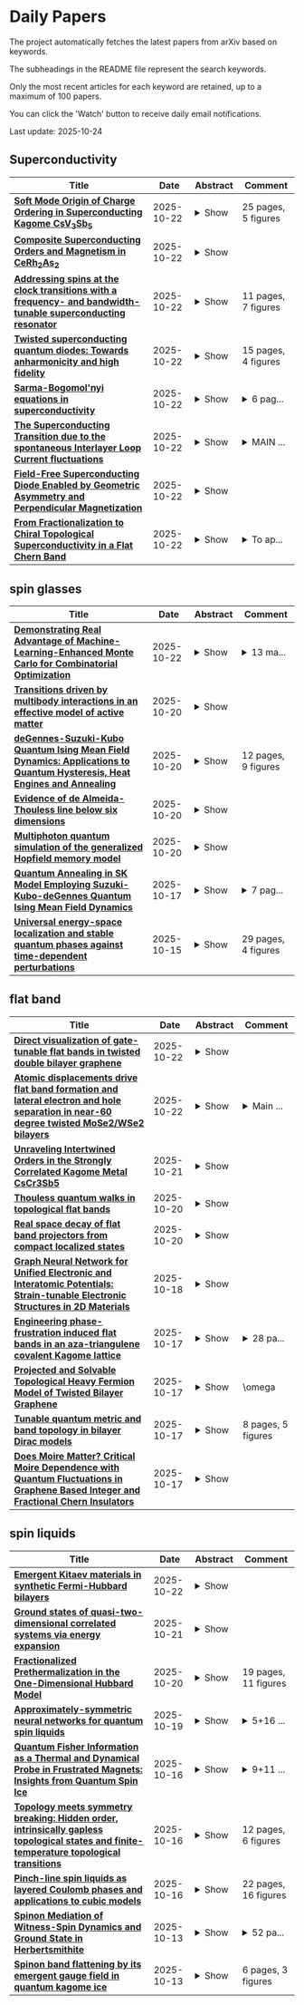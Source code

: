 # Daily Papers
The project automatically fetches the latest papers from arXiv based on keywords.

The subheadings in the README file represent the search keywords.

Only the most recent articles for each keyword are retained, up to a maximum of 100 papers.

You can click the 'Watch' button to receive daily email notifications.

Last update: 2025-10-24

## Superconductivity
| **Title** | **Date** | **Abstract** | **Comment** |
| --- | --- | --- | --- |
| **[Soft Mode Origin of Charge Ordering in Superconducting Kagome CsV$_3$Sb$_5$](http://arxiv.org/abs/2510.19790v1)** | 2025-10-22 | <details><summary>Show</summary><p>Charge-density-wave (CDW) order and superconductivity coexist in the kagome metals AV$_3$Sb$_5$ (A=K, Cs, Rb), raising fundamental questions about the mechanisms driving their intertwined phases. Here we combine high-resolution inelastic X-ray scattering with first-principles calculations to uncover the origin of CDW formation in CsV$_3$Sb$_5$. Guided by structure factor analysis, we identify a soft phonon mode along the reciprocal M-L direction, with the strongest effect at the L point, where the elastic scattering intensity also grows most rapidly upon cooling. First-principles calculations incorporating lattice anharmonicity and electron-phonon coupling reproduce these observations and establish a soft-mode instability at the L point as the driving mechanism of CDW formation. Despite the weakly first-order character of the transition, our results unambiguously demonstrate that the CDW in CsV$_3$Sb$_5$ originates from a softened phonon, clarifying its microscopic origin and highlighting the central role of lattice dynamics in kagome metals.</p></details> | 25 pages, 5 figures |
| **[Composite Superconducting Orders and Magnetism in CeRh$_2$As$_2$](http://arxiv.org/abs/2506.08097v2)** | 2025-10-22 | <details><summary>Show</summary><p>Locally noncentrosymmetric materials are attracting significant attention due to the unique phenomena associated with sublattice degrees of freedom. The recently discovered heavy-fermion superconductor CeRh$_2$As$_2$ has emerged as a compelling example of this class, garnering widespread interest for its remarkable temperature-magnetic-field phase diagram, which features a field-induced first-order superconductor-to-superconductor phase transition with nontrivial dependence on the field direction and high critical fields, as well as antiferromagnetic and potentially higher multipole orders. To investigate the complex interplay of the ordered phases in CeRh$_2$As$_2$, we develop a theoretical framework based on symmetry analysis combined with Bogoliubov--de Gennes and Landau methods. This approach allows us to propose probable symmetries of the superconducting states and elucidate their close relationship with magnetism. Among other results, we find that the near degeneracy of two pairing symmetries is naturally explained if and only if intralayer spin-orbit coupling is large compared to interlayer hopping. Intriguingly, we find that the first-order transition can be interpreted as a transition between coexistence phases of the same superconducting order parameters, albeit with distinct admixtures. This line may end in a critical endpoint below the superconducting critical temperature. Our approach accurately reproduces current experimental phase diagrams for varying temperature as well as out-of-plane and in-plane magnetic field, both if the transition to a magnetic phase occurs below the superconducting critical temperature and if it occurs above. Furthermore, we calculate the magnetic susceptibility and the specific heat and compare these quantities to recent experimental results.</p></details> |  |
| **[Addressing spins at the clock transitions with a frequency- and bandwidth-tunable superconducting resonator](http://arxiv.org/abs/2510.19684v1)** | 2025-10-22 | <details><summary>Show</summary><p>Solid-state spin ensembles addressed via superconducting circuits are promising candidates for quantum memory applications, offering multimodal storage capability and second-long coherence times at their clock transition. Implementing practical memory schemes requires dynamic control over both the resonator frequency and bandwidth. In this letter, we report measurements of a superconducting resonator whose frequency can be tuned by passing a DC current through the high-kinetic-inductance thin film, and whose bandwidth can be tuned by parametric coupling to a low-Q buffer resonator. Using this resonator, we address an ensemble of bismuth donors at their clock transition, measuring a Hahn-echo coherence time of 450 ms. We demonstrate RF driving of the bismuth donor hyperfine transitions, as well as dynamic bandwidth control of the resonator.</p></details> | 11 pages, 7 figures |
| **[Twisted superconducting quantum diodes: Towards anharmonicity and high fidelity](http://arxiv.org/abs/2510.19627v1)** | 2025-10-22 | <details><summary>Show</summary><p>As quantum technologies advance, a fundamental challenge is mitigating noise and backscattering in superconducting circuits to achieve scalable, high-fidelity operations. Conventional superconducting components lack directionality, causing energy loss and decoherence. Superconducting diodes, that allow dissipationless current in one direction and resistive flow in the other, offer a potential remedy, yet their efficiency and quantum integration remain limited. Here, we realize a quantum diode in twisted NbSe2 bilayers under in-plane and out-of-plane magnetic fields. A mere 1 degree twist yields an efficiency enhancement over pristine devices, reaching 27.6 percent. Quantum simulations reveal that this intermediate efficiency, well below 100 percent ideal, is both experimentally practical and optimal for preserving qubit anharmonicity and stabilizing two-level systems. These findings show that maximal rectification is not always beneficial for quantum information, establishing a new principle for designing the fundamental properties of twisted superconductors towards low-power, high-fidelity quantum circuits.</p></details> | 15 pages, 4 figures |
| **[Sarma-Bogomol'nyi equations in superconductivity](http://arxiv.org/abs/2410.05179v2)** | 2025-10-22 | <details><summary>Show</summary><p>Topological defects occurring in nonlinear classical field theories are described by a system of second-order differential equations. A breakthrough was made in 1976 by E. B. Bogomoln'yi who demonstrated that in several field theories these equations can be reduced to first-order provided the coupling constants take on particular values. One of the examples involved a string in the Abelian Higgs model which is equivalent to the Abrikosov flux line of the Ginzburg-Landau theory of superconductivity. In a similar vein, in the 1966 textbook Superconductivity of Metals and Alloys P. G. de Gennes explained how to reduce the second-order Ginzburg-Landau equations to first-order at a particular value of the Ginzburg-Landau parameter by a method due to G. Sarma. We analyze the two ways of arriving at the first-order Sarma-Bogomol'nyi equations and conclude that while they both rely on the same operator identity, Sarma's method is free of the assumption that there is a topological defect. The implication is that Bogomol'nyi equations found in other field theories may be a source of a wider range of solutions beyond topological defects.</p></details> | <details><summary>6 pag...</summary><p>6 pages, version to be published in Journal of Superconductivity and Novel Magnetism</p></details> |
| **[The Superconducting Transition due to the spontaneous Interlayer Loop Current fluctuations](http://arxiv.org/abs/2510.19313v1)** | 2025-10-22 | <details><summary>Show</summary><p>Loop currents, as an orbital magnetism, have been proposed as a possible fluctuation mechanism for superconducting pairing, which always remains elusive. Here, we investigate the role of an interlayer loop current fluctuation in mediating superconductivity using an unbiased bilayer $t-J_{\perp}-V$ model via sign-problem-free projector quantum Monte Carlo simulations. The model spontaneously generates the interlayer loop current by breaking time-reversal and translational symmetries, favored by interlayer Coulomb repusion. With hole doping, the loop current is rapidly suppressed, while its fluctuations give rise to an interlayer $s$-wave superconductivity. Our results establish a phase diagram to demonstrate a superconducting transition due to the interlayer loop current fluctuations. It also provides possible insights into some physics related to bilayer nickelates, with which it shares a similar structure and a large interlayer spin exchange.</p></details> | <details><summary>MAIN ...</summary><p>MAIN TEXT: 7 pages, 5 figures; SUPPLEMENTARY MATERIALS(attached in the end): 2 pages, 4 figures</p></details> |
| **[Field-Free Superconducting Diode Enabled by Geometric Asymmetry and Perpendicular Magnetization](http://arxiv.org/abs/2506.17651v4)** | 2025-10-22 | <details><summary>Show</summary><p>The superconducting diode effect (SDE)- manifested as directional, dissipationless supercurrents - is pivotal for realizing energy-efficient superconducting logic and memory technologies. Achieving high-efficiency SDE without external magnetic fields, however, remains a fundamental challenge. Here, we report a strongly enhanced, field-free SDE in Pt/Co/Nb heterostructures, enabled by the interplay of engineered geometric asymmetry and stray fields from a perpendicularly magnetized Co layer. This configuration promotes directional vortex entry and spatially selective pinning, yielding diode efficiencies that exceed all previously reported field-free values. Temperature- and field-dependent transport measurements, supported by micromagnetic simulations, reveal that the enhanced nonreciprocity stems from three cooperative mechanisms: asymmetric vortex entry, localized magnetic pinning, and Lorentz-force imbalance. These findings establish a scalable, CMOS-compatible platform for high-performance superconducting rectifiers, offering new opportunities for cryogenic spintronics and quantum electronics.</p></details> |  |
| **[From Fractionalization to Chiral Topological Superconductivity in a Flat Chern Band](http://arxiv.org/abs/2506.10938v2)** | 2025-10-22 | <details><summary>Show</summary><p>We show that interacting electrons in a flat Chern band can form, in addition to fractional Chern insulators, a chiral $f$-wave topological superconductor that hosts neutral Majorana fermion edge modes. Superconductivity emerges from an interaction-induced metallic state that exhibits anomalous Hall effect, as observed in rhombohedral graphene and near the $\nu=\frac{2}{3}$ fractional Chern insulator in twisted transition metal dichalcogenides.</p></details> | <details><summary>To ap...</summary><p>To appear in Physical Review Letters</p></details> |

## spin glasses
| **Title** | **Date** | **Abstract** | **Comment** |
| --- | --- | --- | --- |
| **[Demonstrating Real Advantage of Machine-Learning-Enhanced Monte Carlo for Combinatorial Optimization](http://arxiv.org/abs/2510.19544v1)** | 2025-10-22 | <details><summary>Show</summary><p>Combinatorial optimization problems are central to both practical applications and the development of optimization methods. While classical and quantum algorithms have been refined over decades, machine learning-assisted approaches are comparatively recent and have not yet consistently outperformed simple, state-of-the-art classical methods. Here, we focus on a class of Quadratic Unconstrained Binary Optimization (QUBO) problems, specifically the challenge of finding minimum energy configurations in three-dimensional Ising spin glasses. We use a Global Annealing Monte Carlo algorithm that integrates standard local moves with global moves proposed via machine learning. We show that local moves play a crucial role in achieving optimal performance. Benchmarking against Simulated Annealing and Population Annealing, we demonstrate that Global Annealing not only surpasses the performance of Simulated Annealing but also exhibits greater robustness than Population Annealing, maintaining effectiveness across problem hardness and system size without hyperparameter tuning. These results provide, to our knowledge, the first clear and robust evidence that a machine learning-assisted optimization method can exceed the capabilities of classical state-of-the-art techniques in a combinatorial optimization setting.</p></details> | <details><summary>13 ma...</summary><p>13 main pages, 6 main figures. 4 supplementary pages, 2 supplementary figures</p></details> |
| **[Transitions driven by multibody interactions in an effective model of active matter](http://arxiv.org/abs/2510.18076v1)** | 2025-10-20 | <details><summary>Show</summary><p>When out-of-equilibrium particles interact by means of pairwise forces, their stationary distribution in general exhibits many-body interactions. In the particular case of active particles, it has been shown numerically that the Motility Induced Phase Separation cannot be explained by the effective attraction emerging from two isolated particles, thereby highlighting the role of multibody interactions. In this work, we study the thermodynamics of the Fox-UCNA approximation for active particles interacting by means of pairwise repulsive forces. Working at large space dimension we establish that multibody interactions up to infinite order are instrumental in giving rise to such collective phenomena as phase transitions. We recover a MIPS-like first order transition, but also find a liquid-liquid transition at somewhat lower persistence times. This new transition is connected to a spin glass phase of orientational-like degrees of freedom with disordered interactions set by the particle positions themselves.</p></details> |  |
| **[deGennes-Suzuki-Kubo Quantum Ising Mean Field Dynamics: Applications to Quantum Hysteresis, Heat Engines and Annealing](http://arxiv.org/abs/2510.17668v1)** | 2025-10-20 | <details><summary>Show</summary><p>We briefly review the early development of the mean-field dynamics for cooperatively interacting quantum many-body systems, mapped to pseudo-spin (Ising-like) systems. We start with (Anderson, 1958) pseudo-spin mapping of the BCS (1957) Hamiltonian of superconductivity, reducing it to a mean-field Hamiltonian of XY (or effectively Ising) model in a transverse field. Then we get the mean-field estimate for the equilibrium gap in the ground state energy at different temperatures (gap disappearing at the transition temperature), which fits Landau's (1949) phenomenological theory of superfluidity. We then present in detail a general dynamical extension of the mean-field theory of quantum Ising systems (in a transverse field), following de Gennes' (1963) decomposition of the mean field into orthogonal classical cooperative (longitudinal) component and the quantum (transverse) component, with each of the components following Suzuki-Kubo (1968) mean-field dynamics. Next we discuss its applications to quantum hysteresis in Ising magnets (in presence of oscillating transverse field), to quantum heat engines (employing transverse Ising model as working fluid), and to the quantum annealing of the Sherrington-Kirkpatrick (1975) spin glass by tuning down (to zero) the transverse field which provided us a very fast computational algorithm leading to ground state energy values converging to the best known analytic estimate for the model. Finally, we summarize the main results obtained and conclude about the effectiveness of the de Gennes-Suzuki-Kubo mean-field equations for the study of various dynamical aspects of quantum condensed matter systems.</p></details> | 12 pages, 9 figures |
| **[Evidence of de Almeida-Thouless line below six dimensions](http://arxiv.org/abs/2510.14446v2)** | 2025-10-20 | <details><summary>Show</summary><p>We study the critical behavior of the Ising spin glass in five spatial dimensions through large-scale Monte Carlo simulations and finite-size scaling analysis. Numerical evidence for a phase transition is found both with and without an externally applied magnetic field. The critical exponents are computed in both cases. We compute with a 10\% accuracy the lower critical dimension at zero magnetic field, finding a result consistent with estimates obtained with entirely different methods, by combining our estimates of critical exponents in five dimensions with previous results for other spatial dimensions. When the results in a magnetic field are compared with previous results in six spatial dimensions, qualitative differences emerge in the scaling behavior of the correlation functions at zero external momentum. This anomalous scaling does not extend to other wavevectors. We do not find indications of a quasi first-order phase transition in a magnetic field.</p></details> |  |
| **[Multiphoton quantum simulation of the generalized Hopfield memory model](http://arxiv.org/abs/2504.00111v2)** | 2025-10-20 | <details><summary>Show</summary><p>In the present work, we introduce, develop, and investigate a connection between multiphoton quantum interference, a core element of emerging photonic quantum technologies, and Hopfieldlike Hamiltonians of classical neural networks, the paradigmatic models for associative memory and machine learning in systems of artificial intelligence. Specifically, we show that combining a system composed of Nph indistinguishable photons in superposition over M field modes, a controlled array of M binary phase-shifters, and a linear-optical interferometer, yields output photon statistics described by means of a p-body Hopfield Hamiltonian of M Ising-like neurons +-1, with p = 2Nph. We investigate in detail the generalized 4-body Hopfield model obtained through this procedure and show that it realizes a transition from a memory retrieval to a memory black-out regime, i.e. a spin-glass phase, as the amount of stored memory increases. The mapping enables novel routes to the realization and investigation of disordered and complex classical systems via efficient photonic quantum simulators, as well as the description of aspects of structured photonic systems in terms of classical spin Hamiltonians.</p></details> |  |
| **[Quantum Annealing in SK Model Employing Suzuki-Kubo-deGennes Quantum Ising Mean Field Dynamics](http://arxiv.org/abs/2508.01004v3)** | 2025-10-17 | <details><summary>Show</summary><p>We study a quantum annealing approach for estimating the ground state energy of the Sherrington-Kirpatrick mean field spin glass model using the Suzuki-Kubo-deGennes dynamics applied for individual local magnetization components. The solutions of the coupled differential equations, in discretized state, give a fast annealing algorithm (cost $N^3$) in estimating the ground state of the model: Classical ($E^0= -0.7629 \pm 0.0002$), Quantum ($E^0=-0.7623 \pm 0.0001$) and Mixed ($E^0=-0.7626 \pm 0.0001$), all of which are to be compared with the best known estimate $E^0= -0.763166726 \dots$ . We infer that the continuous nature of the magnetization variable used in the dynamics here is the reason for reaching close to the ground state quickly and also the reason for not observing the de-Almeida-Thouless line in this approach.</p></details> | <details><summary>7 pag...</summary><p>7 pages, 7 figures, 2 tables. Invited contribution for the Special Issue on "100 Glorious years of the Ising model" in Eur. Phys. J. B; in press</p></details> |
| **[Universal energy-space localization and stable quantum phases against time-dependent perturbations](http://arxiv.org/abs/2510.14160v1)** | 2025-10-15 | <details><summary>Show</summary><p>Stability against perturbation is a highly nontrivial property of quantum systems and is often a requirement to define new phases. In most systems where stability can be rigorously established, only static perturbations are considered; whether a system is stable against generic time-dependent perturbations remains largely elusive. In this work, we identify a universal phenomenon in $q$-local Hamiltonians called energy-space localization and prove that it can survive under generic time-dependent perturbations, where the evolving state is exponentially localized in an energy window of the instantaneous spectrum. The property holds ubiquitously, and the leakage bounds remain invariant under arbitrarily monotonic rescaling of evolution time. This flexibility enables the energy-space localization to be a powerful tool in proving the stability of systems. For spin glass models where the configuration spaces are separated by large energy barriers, the localization in energy space can induce a true localization in the configuration space and robustly break ergodicity. We then demonstrate the applications of our results in several systems with such barriers. For certain LDPC codes, we show that the evolving state is localized near the original codeword for an exponentially long time even under generic time-dependent perturbations. We also extend the stability of LDPC codes against static $q$-local perturbations to quasi-$q$-local. In addition, we show that for some classical hard optimization problems with clustered solution space, the stability becomes an obstacle for quantum Hamiltonian-based algorithms to drive the system out of local minima. Our work provides a new lens for analyzing the non-equilibrium dynamics of generic quantum systems, and versatile mathematical tools for stability proving and quantum algorithm design.</p></details> | 29 pages, 4 figures |

## flat band
| **Title** | **Date** | **Abstract** | **Comment** |
| --- | --- | --- | --- |
| **[Direct visualization of gate-tunable flat bands in twisted double bilayer graphene](http://arxiv.org/abs/2510.19632v1)** | 2025-10-22 | <details><summary>Show</summary><p>The symmetry-broken correlated states in twisted double bilayer graphene (TDBG) can be tuned via several external knobs, including twist angle, displacement field, and carrier density. However, a direct, momentum-resolved characterization of how these parameters reshape the flat-band structure remains limited. In this study, we employ micro focused angle-resolved photoemission spectroscopy to investigate the flat-band dispersion of TDBG at a twist angle of 1.6, systematically varying the displacement field and carrier density via electrostatic gating. We directly observe multiple flat moir'e minibands near charge neutrality, including a flat remote valence band residing below the low-energy flat-band manifold. Furthermore, the dominant Coulomb repulsive energy over the flat- band bandwidth suggests favorable conditions for the emergence of interaction-driven correlated phenomena in TDBG. These findings establish that the formation and evolution of flat bands in TDBG arises from the interplay between the electron filling and the displacement field.</p></details> |  |
| **[Atomic displacements drive flat band formation and lateral electron and hole separation in near-60 degree twisted MoSe2/WSe2 bilayers](http://arxiv.org/abs/2510.19596v1)** | 2025-10-22 | <details><summary>Show</summary><p>Transition metal dichalcogenide (TMD) bilayers with an interlayer twist exhibit a moire super-period, whose effects can manifest in both structural and electronic properties. Atomic displacements can lead to reconstruction into domains of aligned stacking, and flat bands can form that may host correlated electron states. In heterobilayers angular mismatch is nearly unavoidable, so understanding the consequences of an interlayer twist is essential. Using ab initio density functional theory, we find that in near-60 degree twisted MoSe2/WSe2 bilayers valence and conduction band flat bands emerge at ~3 degree twist. Despite relatively limited reconstruction at these angles, atomic displacement creates a polarization gradient that forms a confining potential, localizing and laterally separating electrons and holes within the moire supercell. Excitons formed from flat band electrons and holes should therefore have not only the out-of-plane dipole moment familiar from MoSe2/WSe2 interlayer excitons, but an in-plane dipole moment as well.</p></details> | <details><summary>Main ...</summary><p>Main manuscript: 21 pages, 5 figures. Supplementary information: 12 pages, 11 figures</p></details> |
| **[Unraveling Intertwined Orders in the Strongly Correlated Kagome Metal CsCr3Sb5](http://arxiv.org/abs/2411.06778v2)** | 2025-10-21 | <details><summary>Show</summary><p>While correlated phenomena of flat bands have been extensively studied in twisted systems, the ordered states that emerge from interactions in the intrinsic flat bands of kagome lattice materials remain largely unexplored. The newly discovered kagome metal CsCr3Sb5 offers a unique and rich platform for this research, as its multi-orbital flat bands at the Fermi surface result in a complex interplay of pressurized superconductivity, antiferromagnetism, a structural phase transition, and density wave orders. Here, using ultrafast optical techniques, we provide strong spectroscopic evidence for a charge density wave transition in CsCr3Sb5, resolving previous ambiguities. Crucially, we identify rotational symmetry breaking that manifests as a three-state Potts-type nematicity. Our elastoresistance measurements directly demonstrate the electronic origin of this order, as the rotational-symmetry-breaking E2g component of the elastoresistance shows a divergent behaviour around the transition temperature. This exotic nematicity results from the lifting of degeneracy of the multi-orbital flat bands, akin to phenomena seen in certain iron-based superconductors. Our study pioneers the investigation of ultrafast dynamics in flat-band systems at the Fermi surface, offering new insights into the interactions between multiple elementary excitations in strongly correlated systems.</p></details> |  |
| **[Thouless quantum walks in topological flat bands](http://arxiv.org/abs/2412.02429v2)** | 2025-10-20 | <details><summary>Show</summary><p>Non-Abelian gauge symmetries are cornerstones of modern theoretical physics, underlying fundamental interactions and the geometric structure of quantum mechanics. However, their potential to control quantum coherence, entangle- ment, and transport in engineered quantum systems remains to a large extent unexplored. In this work, we propose utilizing non-Abelian Thouless pumping to realize one-dimensional discrete-time quantum walks on topological lattices char- acterized by degenerate flat bands. Through carefully designed pumping cycles, we implement different classes of holonomic coin and shift operators. This frame- work allows for the construction of quantum walks that encode the topological and geometric properties of the underlying system. Remarkably, the resulting evolution exhibits parity symmetry breaking and gives rise to a dynamical pro- cess governed by a Weyl-like equation, highlighting the deep connection between parity and time-reversal symmetry breaking in the system.</p></details> |  |
| **[Real space decay of flat band projectors from compact localized states](http://arxiv.org/abs/2510.17258v1)** | 2025-10-20 | <details><summary>Show</summary><p>Flatbands (FB) with compact localized eigenstates (CLS) fall into three main categories, controlled by the algebraic properties of the CLS set: orthogonal, linearly independent, linearly dependent (singular). A CLS parametrization allows us to continuously tune a linearly independent FB into a limiting orthogonal or a linearly dependent (singular) one. We derive the asymptotic real space decay of the flat band projectors for each category. The linearly independent FB is characterized by an exponentially decaying projector and a corresponding localization length $\xi$, all dressed by an algebraic prefactor. In the orthogonal limit, the localization length is $\xi=0$, and the projector is compact. The singular FB limit corresponds to $\xi \rightarrow \infty$ with an emerging power law decay of the projector. We obtain analytical estimates for the localization length and the algebraic power law exponents depending on the dimension of the lattice and the number of bands involved. Numerical results are in excellent agreement with the analytics. Our results are of relevance for the understanding of the details of the FB quantum metric discussed in the context of FB superconductivity, the impact of disorder, and the response to local driving.</p></details> |  |
| **[Graph Neural Network for Unified Electronic and Interatomic Potentials: Strain-tunable Electronic Structures in 2D Materials](http://arxiv.org/abs/2510.16605v1)** | 2025-10-18 | <details><summary>Show</summary><p>We introduce UEIPNet, an equivariant graph neural network designed to predict both interatomic potentials and tight-binding (TB) Hamiltonians for an atomic structure. The UEIPNet is trained using density functional theory calculations followed by Wannier projection to predict energies and forces as node-level targets and Wannier-projected TB matrices as edge-level targets. This enables physically consistent modeling of coupled mechanical electronic responses with near-DFT accuracy. Trained on bilayer graphene and monolayer MoS2 DFT data, UEIPNet captures key deformation-electronic effects: in twisted bilayer graphene, it reveals how interlayer spacing, in-plane strain, and out-of-plane corrugation drive isolated flat-band formation, and further shows that modulating substrate interaction strength can generate flat bands even away from the magic angle. For monolayer MoS2, the UEIPNet accurately reproduces phonon dispersions, strain-dependent band-gap evolution, and local density of states modulations under non-uniform strain. The UEIPNet offers a generalized, efficient, and scalable framework for studying deformation-electronic coupling in large-scale atomistic systems, bridging classical atomistic simulations and electronic-structure calculations.</p></details> |  |
| **[Engineering phase-frustration induced flat bands in an aza-triangulene covalent Kagome lattice](http://arxiv.org/abs/2510.16126v1)** | 2025-10-17 | <details><summary>Show</summary><p>Pi-conjugated covalent organic frameworks (COFs) provide a versatile platform for the realization of designer quantum nanomaterials. Strong electron-electron correlation within these artificial lattices can give rise to exotic phases of matter. Their experimental realization however requires precise control over orbital symmetry, charge localization, and band dispersion all arising from the effective hybridization between molecular linkers and nodes. Here, we present a modular strategy for constructing diatomic Kagome lattices from aza-[3]triangulene (A[3]T) nodes, in which a D3h symmetric ground state is stabilized through resonance contributions from a cumulenenic linker. First-principles density-functional theory and scanning tunnelling spectroscopy reveal that the hybridization of a sixfold degenerate set of edge-localized Wannier functions in the unit cell gives rise to orbital-phase frustration-induced non-trivial flat bands. These results establish a general design principle for engineering orbital interactions in organic lattices and open a pathway toward programmable COF-based quantum materials with correlated electronic ground states.</p></details> | <details><summary>28 pa...</summary><p>28 pages, 4 figues, 10 supporting information figures</p></details> |
| **[Projected and Solvable Topological Heavy Fermion Model of Twisted Bilayer Graphene](http://arxiv.org/abs/2502.14039v2)** | 2025-10-17 | <details><summary>Show</summary><p>We investigate the topological heavy-fermion (THF) model of magic-angle twisted bilayer graphene (MATBG) in the projected limit, where only the flat bands are present in the low-energy spectrum. Such limit has been previously analyzed in momentum-space Bistritzer-MacDonald-type continuum models, but not in a real-space formalism. In this regime, the Hubbard interaction ($U_1$) of the $f$-electrons is larger than the bandwidth ($2M$) of the flat bands but smaller than the gap ($\gamma$) between the flat and remote bands. In the THF model, concentrated charge (in real space) and concentrated Berry curvature (in momentum space) are respectively realized by exponentially localized $f$-orbitals and itinerant Dirac $c$-electrons. Local moments naturally arise from $f$-orbitals. Hybridizing the $f$-electrons with $c$-electrons produces power-law tails of the flat-band Wannier functions, raising the question of relevance of the local moment picture in the projected $U_1\ll \gamma$ limit. Nonetheless, we find that the local moments remain stable as long as $U_1 \gg \Delta(\omega)$ for $|\omega|\lesssim U_1$, where $\Delta(\omega)\sim \gamma^2 N(\omega)$ is the hybridization function seen by each $f$-site, and $N(\omega)$ is the density of states of the Dirac $c$-bands. Notably, the comparison between $U_1$ and $\gamma$ is irrelevant to the local moment formation if $N(\omega)$ is unknown. Within the framework of THF, we also derive the correlated self-energy of the flat bands using the Hubbard-I approximation and estimate the coupling strength between the local moments. Finally, we comment that, in the regime of extremely concentrated Berry curvature, the single-particle gap between flat bands and remote bands vanishes and the interaction is always larger than the gap.</p></details> | 28 pages, 2 figures |
| **[Tunable quantum metric and band topology in bilayer Dirac models](http://arxiv.org/abs/2509.23622v2)** | 2025-10-17 | <details><summary>Show</summary><p>Quantum metric, a fundamental component of quantum geometry, has attracted broad interest in recent years due to its critical role in various quantum phenomena. Meanwhile, band topology, which serves as an important framework in condensed matter physics, has led to the discovery of various topological phases. In this work, we introduce a bilayer Dirac model that allows precise tuning of both properties. Our approach combines two Dirac Hamiltonians with distinct energy scales; one producing relatively dispersive bands and the other yielding relatively flat bands. The dispersive and flat bands are weakly coupled via hybridization $\lambda$. By inducing a band inversion in the layer subspace, we achieve flexible tuning of band topology across all Altland-Zirnbauer symmetry classes and quantum metric scaling as $g \propto 1/\lambda^2$ near band inversion point. Using the bilayer Su-Schrieffer-Heeger model, we investigate the localization properties of gapless boundary states, which are affected by quantum metric. Our work lays a foundation for exploring the interplay between band topology and quantum metric.</p></details> | 8 pages, 5 figures |
| **[Does Moire Matter? Critical Moire Dependence with Quantum Fluctuations in Graphene Based Integer and Fractional Chern Insulators](http://arxiv.org/abs/2510.15309v1)** | 2025-10-17 | <details><summary>Show</summary><p>Rhombohedral multilayer graphene has emerged as a powerful platform for investigating flat-band-driven correlated phenomena, yet most aspects remain not understood. In this work, we systematically study the moire-dependent band topology in rhombohedral hexalayer graphene. For the first time we demonstrate that the moire twist angle plays a crucial role in the formation of the moire Chern insulators in rhombohedral hexalayer graphene/hexagonal boron nitride (RHG/hBN) moire superlattices. In the moire-distant regime at filling factor v = 1, only systems with a twist angle {\theta} < 1.1{\deg} exhibit an integer moire Chern insulator, while the fractional Chern insulator at v = 2/3 requires smaller twist angle to be stabilized. Our theoretical modelling, which includes quantum fluctuations and exact diagonalization results, suggests that mean-field theory, which has been widely adopted, does not explain the twist-angle dependence of the v = 1 phase diagram, and that correlation effects are crucial. Moreover, we realize two distinct stacking configurations ( /Xi=0 and /Xi=1) between graphene and hBN, and find that both cases can yield a Chern insulator at v = 1. Our experimental work upends the current mean-field paradigm, illuminates how quantum fluctuations and moir\'e effects shape the RHG/hBN phase diagram, and paves the way for future understanding and engineering of topological correlated states in rhombohedral graphene moire systems.</p></details> |  |

## spin liquids
| **Title** | **Date** | **Abstract** | **Comment** |
| --- | --- | --- | --- |
| **[Emergent Kitaev materials in synthetic Fermi-Hubbard bilayers](http://arxiv.org/abs/2504.15755v2)** | 2025-10-22 | <details><summary>Show</summary><p>We investigate the emergence of bond-directional spin-spin interactions in a synthetic Fermi-Hubbard bilayer that can be realized with ultracold fermions in Raman optical lattices. The model exploits synthetic dimensions to couple two honeycomb layers, each corresponding to a different hyperfine atomic state, via Raman-assisted tunneling and, moreover, via an inter-layer Hubbard repulsion due to the cold-atom scattering. In the strong-coupling regime at half filling, we derive effective spin Hamiltonians for the kinetic exchange featuring Kitaev, Heisenberg, off-diagonal exchange ($\Gamma$-couplings), as well as tunable Dzyaloshinskii-Moriya interactions. We identify specific configurations that generate both ferromagnetic and antiferromagnetic Kitaev couplings with various perturbations of relevance to Kitaev materials, providing a tunable platform that can explore how quantum spin liquids emerge from itinerant fermion systems. We analyze the Fermi-liquid and Mott-insulating phases, highlighting a correspondence between Dirac and Majorana quasi-particles, with possible phase transitions thereof. In an extreme anisotropic limit, we show that the model reduces to an inter-layer ribbon in a quasi-1D ladder, allowing for a numerical study of the correlated ground state using matrix product states. We find a transition from a symmetry-protected topological insulator to a Kitaev-like regime characterized by nonlocal string order. Our results establish that cold-atom quantum simulators based on Raman optical lattices can be a playground for extended Kitaev models, bridging itinerant fermionic systems and spin-liquid physics.</p></details> |  |
| **[Ground states of quasi-two-dimensional correlated systems via energy expansion](http://arxiv.org/abs/2503.22014v2)** | 2025-10-21 | <details><summary>Show</summary><p>We introduce a generic method for computing groundstates that is applicable to a wide range of spatially anisotropic 2D many-body quantum systems. By representing the 2D system using a low-energy 1D basis set, we obtain an effective 1D Hamiltonian that only has quasi-local interactions, at the price of a large local Hilbert space. We apply our new method to three specific 2D systems of weakly coupled chains: hardcore bosons, a spin-$1/2$ Heisenberg Hamiltonian, and spinful fermions with repulsive interactions. In particular, we showcase a non-trivial application of the energy expansion framework, to the anisotropic triangular Heisenberg lattice, a highly challenging model related to 2D spin liquids. Treating lattices of unprecedented size, we provide evidence for the existence of a quasi-1D gapless spin liquid state in this system. We also demonstrate the energy expansion-framework to perform well where external validation is possible. For the fermionic benchmark in particular, we showcase the energy expansion-framework's ability to provide results of comparable quality at a small fraction of the resources required for previous computational efforts.</p></details> |  |
| **[Fractionalized Prethermalization in the One-Dimensional Hubbard Model](http://arxiv.org/abs/2502.09708v3)** | 2025-10-20 | <details><summary>Show</summary><p>Prethermalization phenomena in driven systems are generally understood via a local Floquet Hamiltonian obtained from a high-frequency expansion. Remarkably, recently it has been shown that a driven Kitaev spin liquid with fractionalized excitations can realize a quasi-stationary state that is not captured by this paradigm. Instead distinct types of fractionalized excitations are characterized by vastly different temperatures-a phenomenon dubbed "fractionalized prethermalization". In our work, we analyze fractionalized prethermalization in a driven one-dimensional Hubbard model at strong coupling which hosts spin-charge fractionalization. At intermediate frequencies quasi-steady states emerge which are characterized by a low spin and high charge temperature with lifetimes set by two competing processes: the lifetime of the quasiparticles determined by Fermi's Golden rule and the exponentially long lifetime of a Floquet prethermal plateau. We classify drives into three categories, each giving rise to distinct (fractional) prethermalization dynamics. Resorting to a time-dependent variant of the Schrieffer-Wolff transformation, we systematically analyze how these drive categories are linked to the underlying driven Hubbard model, thereby providing a general understanding of the emergent thermalization dynamics. We discuss routes towards an experimental realization of this phenomenon in quantum simulation platforms.</p></details> | 19 pages, 11 figures |
| **[Approximately-symmetric neural networks for quantum spin liquids](http://arxiv.org/abs/2405.17541v2)** | 2025-10-19 | <details><summary>Show</summary><p>We propose and analyze a family of approximately-symmetric neural networks for quantum spin liquid problems. These tailored architectures are parameter-efficient, scalable, and significantly outperform existing symmetry-unaware neural network architectures. Utilizing the mixed-field toric code and PXP Rydberg Hamiltonian models, we demonstrate that our approach is competitive with the state-of-the-art tensor network and quantum Monte Carlo methods. Moreover, at the largest system sizes (N = 480 for toric code, N=1584 for Rydberg PXP), our method allows us to explore Hamiltonians with sign problems beyond the reach of both quantum Monte Carlo and finite-size matrix-product states. The network comprises an exactly symmetric block following a non-symmetric block, which we argue learns a transformation of the ground state analogous to quasiadiabatic continuation. Our work paves the way toward investigating quantum spin liquid problems within interpretable neural network architectures.</p></details> | <details><summary>5+16 ...</summary><p>5+16 pages; updated main text and Supp. Mat</p></details> |
| **[Quantum Fisher Information as a Thermal and Dynamical Probe in Frustrated Magnets: Insights from Quantum Spin Ice](http://arxiv.org/abs/2510.14813v1)** | 2025-10-16 | <details><summary>Show</summary><p>Quantum Fisher information (QFI) is a novel measure of multipartite quantum entanglement that can be measured in inelastic neutron scattering experiments on quantum magnets. In this work, we demonstrate that the QFI can be used to understand the thermal and dynamical properties of quantum magnets by focusing on the pyrochlore lattice model of quantum spin ice (QSI), a three-dimensional quantum spin liquid that hosts fractionalized quasiparticles and emergent photons. We use the newly developed multi-directed loop update quantum Monte Carlo (QMC) algorithm and exact diagonalization (ED) to compute the QFI, which is further utilized to calibrate the gauge mean-field theory results. We show that the temperature and momentum dependence of the QFI can reveal characteristic energy scales of distinct phases and phase transitions in the global phase diagram. In particular, the QFI can clearly distinguish the ferromagnetic ordered phase, the thermal critical region above it, as well as two distinct QSI phases, namely zero-flux and $\pi$-flux QSI. Moreover, the QFI shows two crossover temperature scales, one from the trivial paramagnet to the classical spin ice regime and a lower temperature crossover to QSI. We discuss our results, especially for the $\pi$-flux QSI, in light of the ongoing experimental efforts on Cerium-based pyrochlore systems. Our results demonstrate that the QFI not only detects entanglement properties but can also be viewed as a sensitive thermal and dynamical probe in the investigation of quantum magnets.</p></details> | <details><summary>9+11 ...</summary><p>9+11 pages, 3+8 figures</p></details> |
| **[Topology meets symmetry breaking: Hidden order, intrinsically gapless topological states and finite-temperature topological transitions](http://arxiv.org/abs/2506.03146v2)** | 2025-10-16 | <details><summary>Show</summary><p>Since the discovery of phase transitions driven by topological defects, the classification of phases of matter has been significantly extended beyond Ginzburg and Landau's paradigm of spontaneous symmetry breaking (SSB). In particular, intrinsic and symmetry-protected topological (SPT) orders have been discovered in (mostly gapped) quantum many-body ground states. However, these are commonly viewed as zero-temperature phenomena, and their robustness in a gapless ground state or against thermal fluctuations remains challenging to tackle. Here we introduce an explicit construction for SPT-type states with hidden order associated with SSB: They feature (quasi) long-range correlations along appropriate edges, but short-range order in the bulk; ground state degeneracy associated with SSB; and non-local string order in the bulk. We apply our construction to predict two types of finite-temperature SPT transitions, in the Ising and BKT class respectively, where the usual signs of criticality appear despite the absence of a diverging correlation length in the bulk. While the state featuring hidden Ising order is gapped, the other SPT state associated with the BKT-SPT transition has hidden $U(1)$, or XY-order and constitutes an intrinsically gapless SPT state, associated with a gapless Goldstone mode. Specifically, in this work we discuss spins with global $\mathbb{Z}_2$ or $U(1)$ symmetry coupled to link variables constituting a loop gas model. By mapping this system to an Ising-gauge theory, we demonstrate that one of the SPT phases we construct corresponds to the Higgs-SPT phase at $T=0$ -- which we show here to remain stable at finite temperature. Our work paves the way for a more systematic search for hidden order SPT phases, including in gapless systems, and raises the question if a natural (finite-$T$) spin liquid candidate exists that realizes hidden order in the Higgs-SPT class.</p></details> | 12 pages, 6 figures |
| **[Pinch-line spin liquids as layered Coulomb phases and applications to cubic models](http://arxiv.org/abs/2502.16978v3)** | 2025-10-16 | <details><summary>Show</summary><p>Spin liquids form fluctuating magnetic textures which have to obey certain rules imposed by frustration. These rules can often be written in the form of a Gauss law, indicating the local conservation of an emergent electric field. In reciprocal space, these emergent Gauss laws appear as singularities known as pinch points, that are accessible to neutron-scattering measurements. But more exotic forms of electromagnetism have been stabilized in spin liquids, and in a few rare instances, these zero-dimensional singularities have been extended into one-dimensional pinch lines. Here we propose a simple framework for the design of pinch-line spin liquids in a layered structure of two-dimensional algebraic spin liquids. A plethora of models can be build within this framework, as exemplified by several concrete examples where our theory is confirmed by simulations, and where the rank of the tensorial gauge field is continuously varied along the pinch line, opening new avenues in fractonic matter. Then we use our framework to understand how the evolution of the singularity pinch point along the pinch line can be understood as the interference pattern of two emergent electric fields. Finally, we apply our intuition on these emergent electric fields in real space to generic pinch line models beyond our layered framework, and revisit the recently proposed pinch line model on the octochlore lattice.</p></details> | 22 pages, 16 figures |
| **[Spinon Mediation of Witness-Spin Dynamics and Ground State in Herbertsmithite](http://arxiv.org/abs/2510.11678v1)** | 2025-10-13 | <details><summary>Show</summary><p>The kagome lattice of spin-1/2 Cu atoms in herbertsmithite (ZnCu3(OH)6Cl2) may sustain a quantum spin liquid (QSL) state with spinon quasiparticles. Each kagome plane is separated from its homologues by a layer of spinless Zn atoms. Providentially, however, some spin-1/2 Cu atoms substitute randomly onto these inter-kagome Zn sites. We reconceptualize these 'impurity' atoms as quantum 'witness-spins', an exceptional new interrogative of the conjectured Z2-gauge-symmetric QSL state. Thus we introduce spin-noise spectroscopy to explore herbertsmithite witness-spin dynamics for QSL studies. It reveals the existence, slowing and intensification of spin noise, prefatory to a sharp transition at T* {\approx} 260 mK. Below T* the spin-noise power spectral density S_M({\omega},T) {\propto} {\omega}^{-{\alpha}(T)} stabilizes at {\alpha} {\approx} 1; the spin noise variance {\sigma}_M^2(T) diminishes precipitously; the ultra-low-field magnetic susceptibility {\chi}(T) undergoes a sharp transition into a phase exhibiting an Edwards-Anderson order-parameter and ultra-slow spin-state relaxation. A Z2 QSL theory of spinon-mediated witness-spin interactions corresponds best to all these experimental observations, predicting slowing and intensification of witness-spin fluctuations and noise spectrum S_M({\omega},T) with cooling, with a transition into a unique spinon-mediated phase signified by rapidly diminishing spin noise, with S_M({\omega},T) {\propto} {\omega}^{-1}, a sharp cusp in the DC magnetic susceptibility {\chi}(T), and the appearance of an Edwards-Anderson order-parameter. We rule out numerous other mechanisms for these effects, so that only spinon-mediation by either a Z2 or U(1) QSL is consistent with all present herbertsmithite empirics, with the former model providing a closer match to data.</p></details> | <details><summary>52 pa...</summary><p>52 pages, 5 figures, 8 supplementary figures</p></details> |
| **[Spinon band flattening by its emergent gauge field in quantum kagome ice](http://arxiv.org/abs/2510.11134v1)** | 2025-10-13 | <details><summary>Show</summary><p>Fractional excitations provide a key to identifying sought-after topological quantum spin liquid states in realistic materials. Their single-particle dynamics already presents a challenging many-body problem on account of the coupling to their emergent gauge field. Here, we study the spinon excitations of kagome ice, realized at the $2/3$ magnetization plateau of spin ice, by combining up-to-$63$-site exact diagonalization with an analytical state graph mapping. We find a macroscopically degenerate mode in the spinon spectrum. It originates from the destructive interference due to the interaction with surrounding gauge fields, a form of many-body caging. We explicitly construct, and count, the concomitant many-body wave functions. Finally, we discuss the possible role of these flat modes in the magnetization process of kagome antiferromagnets, in particular with regard to the asymmetric termination of the kagome ice magnetisation plateau.</p></details> | 6 pages, 3 figures |

